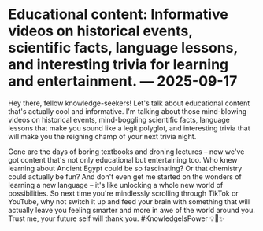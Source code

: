 # Educational content: Informative videos on historical events, scientific facts, language lessons, and interesting trivia for learning and entertainment. — 2025-09-17

Hey there, fellow knowledge-seekers! Let's talk about educational content that's actually cool and informative. I'm talking about those mind-blowing videos on historical events, mind-boggling scientific facts, language lessons that make you sound like a legit polyglot, and interesting trivia that will make you the reigning champ of your next trivia night.

Gone are the days of boring textbooks and droning lectures – now we've got content that's not only educational but entertaining too. Who knew learning about Ancient Egypt could be so fascinating? Or that chemistry could actually be fun? And don't even get me started on the wonders of learning a new language – it's like unlocking a whole new world of possibilities. So next time you're mindlessly scrolling through TikTok or YouTube, why not switch it up and feed your brain with something that will actually leave you feeling smarter and more in awe of the world around you. Trust me, your future self will thank you. #KnowledgeIsPower 💡🧠✨